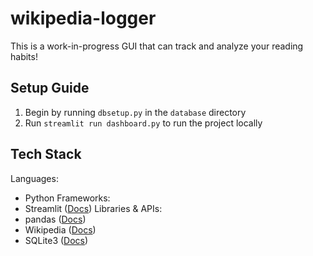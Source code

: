 # wikipedia-logger

This is a work-in-progress GUI that can track and analyze your reading habits!

## Setup Guide

1. Begin by running `dbsetup.py` in the `database` directory
2. Run `streamlit run dashboard.py` to run the project locally

## Tech Stack
Languages: 
- Python
Frameworks: 
- Streamlit ([Docs](https://docs.streamlit.io/))
Libraries & APIs:
- pandas ([Docs](https://pandas.pydata.org/docs/))
- Wikipedia ([Docs](https://wikipedia.readthedocs.io/en/latest/))
- SQLite3 ([Docs](https://docs.python.org/3/library/sqlite3.html))